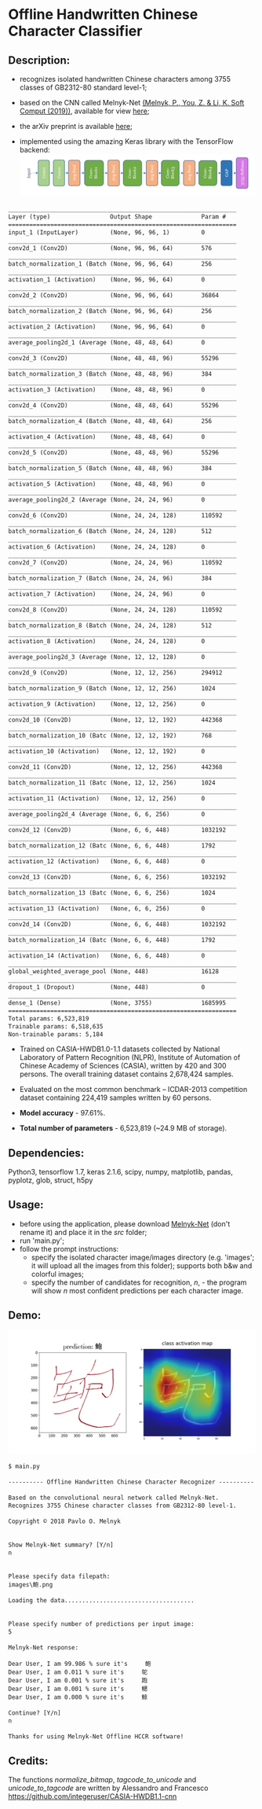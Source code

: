 ﻿# Offline Handwritten Chinese Character Classifier
## Description:

- recognizes isolated handwritten Chinese characters among 3755 classes of GB2312-80 standard level-1;

- based on the CNN called Melnyk-Net [(Melnyk, P., You, Z. & Li, K. Soft Comput (2019))](https://doi.org/10.1007/s00500-019-04083-3),
available for view [here](https://rdcu.be/bFdjx); 
- the arXiv preprint is available [here](https://arxiv.org/abs/1812.11489);

- implemented using the amazing Keras library with the TensorFlow backend: 
![Architecture](architecture.png)

```
_________________________________________________________________
Layer (type)                 Output Shape              Param #
=================================================================
input_1 (InputLayer)         (None, 96, 96, 1)         0
_________________________________________________________________
conv2d_1 (Conv2D)            (None, 96, 96, 64)        576
_________________________________________________________________
batch_normalization_1 (Batch (None, 96, 96, 64)        256
_________________________________________________________________
activation_1 (Activation)    (None, 96, 96, 64)        0
_________________________________________________________________
conv2d_2 (Conv2D)            (None, 96, 96, 64)        36864
_________________________________________________________________
batch_normalization_2 (Batch (None, 96, 96, 64)        256
_________________________________________________________________
activation_2 (Activation)    (None, 96, 96, 64)        0
_________________________________________________________________
average_pooling2d_1 (Average (None, 48, 48, 64)        0
_________________________________________________________________
conv2d_3 (Conv2D)            (None, 48, 48, 96)        55296
_________________________________________________________________
batch_normalization_3 (Batch (None, 48, 48, 96)        384
_________________________________________________________________
activation_3 (Activation)    (None, 48, 48, 96)        0
_________________________________________________________________
conv2d_4 (Conv2D)            (None, 48, 48, 64)        55296
_________________________________________________________________
batch_normalization_4 (Batch (None, 48, 48, 64)        256
_________________________________________________________________
activation_4 (Activation)    (None, 48, 48, 64)        0
_________________________________________________________________
conv2d_5 (Conv2D)            (None, 48, 48, 96)        55296
_________________________________________________________________
batch_normalization_5 (Batch (None, 48, 48, 96)        384
_________________________________________________________________
activation_5 (Activation)    (None, 48, 48, 96)        0
_________________________________________________________________
average_pooling2d_2 (Average (None, 24, 24, 96)        0
_________________________________________________________________
conv2d_6 (Conv2D)            (None, 24, 24, 128)       110592
_________________________________________________________________
batch_normalization_6 (Batch (None, 24, 24, 128)       512
_________________________________________________________________
activation_6 (Activation)    (None, 24, 24, 128)       0
_________________________________________________________________
conv2d_7 (Conv2D)            (None, 24, 24, 96)        110592
_________________________________________________________________
batch_normalization_7 (Batch (None, 24, 24, 96)        384
_________________________________________________________________
activation_7 (Activation)    (None, 24, 24, 96)        0
_________________________________________________________________
conv2d_8 (Conv2D)            (None, 24, 24, 128)       110592
_________________________________________________________________
batch_normalization_8 (Batch (None, 24, 24, 128)       512
_________________________________________________________________
activation_8 (Activation)    (None, 24, 24, 128)       0
_________________________________________________________________
average_pooling2d_3 (Average (None, 12, 12, 128)       0
_________________________________________________________________
conv2d_9 (Conv2D)            (None, 12, 12, 256)       294912
_________________________________________________________________
batch_normalization_9 (Batch (None, 12, 12, 256)       1024
_________________________________________________________________
activation_9 (Activation)    (None, 12, 12, 256)       0
_________________________________________________________________
conv2d_10 (Conv2D)           (None, 12, 12, 192)       442368
_________________________________________________________________
batch_normalization_10 (Batc (None, 12, 12, 192)       768
_________________________________________________________________
activation_10 (Activation)   (None, 12, 12, 192)       0
_________________________________________________________________
conv2d_11 (Conv2D)           (None, 12, 12, 256)       442368
_________________________________________________________________
batch_normalization_11 (Batc (None, 12, 12, 256)       1024
_________________________________________________________________
activation_11 (Activation)   (None, 12, 12, 256)       0
_________________________________________________________________
average_pooling2d_4 (Average (None, 6, 6, 256)         0
_________________________________________________________________
conv2d_12 (Conv2D)           (None, 6, 6, 448)         1032192
_________________________________________________________________
batch_normalization_12 (Batc (None, 6, 6, 448)         1792
_________________________________________________________________
activation_12 (Activation)   (None, 6, 6, 448)         0
_________________________________________________________________
conv2d_13 (Conv2D)           (None, 6, 6, 256)         1032192
_________________________________________________________________
batch_normalization_13 (Batc (None, 6, 6, 256)         1024
_________________________________________________________________
activation_13 (Activation)   (None, 6, 6, 256)         0
_________________________________________________________________
conv2d_14 (Conv2D)           (None, 6, 6, 448)         1032192
_________________________________________________________________
batch_normalization_14 (Batc (None, 6, 6, 448)         1792
_________________________________________________________________
activation_14 (Activation)   (None, 6, 6, 448)         0
_________________________________________________________________
global_weighted_average_pool (None, 448)               16128
_________________________________________________________________
dropout_1 (Dropout)          (None, 448)               0
_________________________________________________________________
dense_1 (Dense)              (None, 3755)              1685995
=================================================================
Total params: 6,523,819
Trainable params: 6,518,635
Non-trainable params: 5,184
```


- Trained on CASIA-HWDB1.0-1.1 datasets collected by National Laboratory of Pattern Recognition (NLPR), Institute of Automation of Chinese Academy of Sciences (CASIA), written by 420 and 300 persons. The overall training dataset contains 2,678,424 samples.

- Evaluated on the most common benchmark – ICDAR-2013 competition dataset containing 224,419 samples written by 60 persons.

- **Model accuracy** - 97.61%.

- **Total number of parameters** - 6,523,819 (~24.9 MB of storage).

## Dependencies:
Python3, tensorflow 1.7, keras 2.1.6, scipy, numpy, matplotlib, pandas, pyplotz, glob, struct, h5py

## Usage:
 - before using the application, please download [Melnyk-Net](https://drive.google.com/open?id=1s8PQo7CKpOGdo-eXwtYeweY8-yjs7RYp) (don't rename it) and place it in the *src* folder;
 - run 'main.py';
 - follow the prompt instructions:
    - specify the isolated character image/images directory (e.g. 'images'; it will upload all the images from this folder);
       supports both b&w and colorful images;
    - specify the number of candidates for recognition, *n*, - the program will show *n* most confident predictions per each character image.
    

## Demo:
![Demo](demo.png)

```
$ main.py

---------- Offline Handwritten Chinese Character Recognizer ----------

Based on the convolutional neural network called Melnyk-Net.
Recognizes 3755 Chinese character classes from GB2312-80 level-1.

Copyright © 2018 Pavlo O. Melnyk


Show Melnyk-Net summary? [Y/n]
n


Please specify data filepath:
images\鲍.png

Loading the data.....................................


Please specify number of predictions per input image:
5

Melnyk-Net response:

Dear User, I am 99.986 % sure it's     鲍
Dear User, I am 0.011 % sure it's     鸵
Dear User, I am 0.001 % sure it's     跑
Dear User, I am 0.001 % sure it's     鳃
Dear User, I am 0.000 % sure it's     鲸

Continue? [Y/n]
n

Thanks for using Melnyk-Net Offline HCCR software!
```

## Credits:
The functions *normalize_bitmap*, *tagcode_to_unicode* and *unicode_to_tagcode*
are written by Alessandro and Francesco https://github.com/integeruser/CASIA-HWDB1.1-cnn
